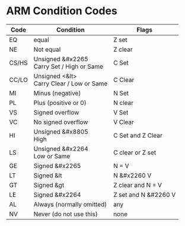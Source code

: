 # ARM Condition Codes


|Code | Condition | Flags |
|-----|-----------|-------|
| EQ | equal | Z set |
| NE | Not equal | Z clear |
| CS/HS | Unsigned &#x2265 <br> Carry Set / High or Same | C Set |
|CC/LO | Unsigned <&lt> <br> Carry Clear / Low or Same | C Clear |
|MI | Minus (negative) | N Set|
|PL | Plus (positive or 0) | N clear |
|VS | Signed overflow | V Set|
|VC | No signed overflow | V Clear |
|HI | Unsigned &#x8805 <br> High | C Set and Z Clear |
|LS| Unsigned &#x2264 <br> Low or Same | C clear or Z set |
|GE| Signed &#x2265 | N = V |
|LT| Signed &lt | N &#x2260 V |
|GT| Signed &gt | Z clear and N = V |
|LE| Signed &#x2264 | Z set and N &#2260 V |
|AL| Always (normally omitted) | any |
|NV| Never (do not use this) | none|
